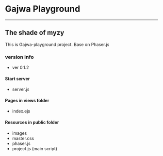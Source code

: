 # Gajwa Playground
<hr>

## The shade of myzy

This is Gajwa-playground project.
Base on Phaser.js

### version info
- ver 0.1.2

#### Start server
- server.js

#### Pages in views folder
- index.ejs

#### Resources in public folder
- images
- master.css
- phaser.js
- project.js (main script)
